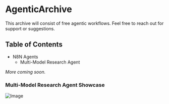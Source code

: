 ﻿# AgenticArchive
This archive will consist of free agentic workflows. Feel free to reach out for support or suggestions.

## Table of Contents
- N8N Agents
  - Multi-Model Research Agent

*More coming soon.*

### Multi-Model Research Agent Showcase
![Image](https://github.com/user-attachments/assets/1290d172-61f9-474e-8ca9-ab4217e5b615)
